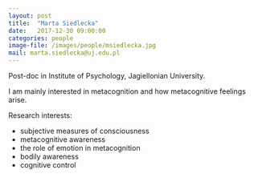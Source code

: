 ```yaml
---
layout: post
title:  "Marta Siedlecka"
date:   2017-12-30 09:00:00
categories: people
image-file: /images/people/msiedlecka.jpg
mail: marta.siedlecka@uj.edu.pl
---
```


Post-doc in Institute of Psychology, Jagiellonian University.

I am mainly interested in metacognition and how metacognitive feelings arise.

Research interests:
- subjective measures of consciousness
- metacognitive awareness
- the role of emotion in metacognition
- bodily awareness
- cognitive control
